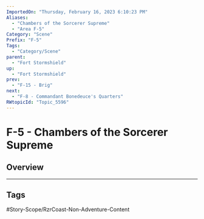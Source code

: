 ```yaml
---
ImportedOn: "Thursday, February 16, 2023 6:10:23 PM"
Aliases:
  - "Chambers of the Sorcerer Supreme"
  - "Area F-5"
Category: "Scene"
Prefix: "F-5"
Tags:
  - "Category/Scene"
parent:
  - "Fort Stormshield"
up:
  - "Fort Stormshield"
prev:
  - "F-15 - Brig"
next:
  - "F-8 - Commandant Bonedeuce's Quarters"
RWtopicId: "Topic_5596"
---
```

# F-5 - Chambers of the Sorcerer Supreme
## Overview

---
## Tags
#Story-Scope/RzrCoast-Non-Adventure-Content

